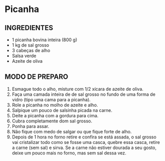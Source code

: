 #         Picanha

## INGREDIENTES

- 1 picanha bovina inteira (800 g)
- 1 kg de sal grosso
- 3 cabeças de alho
- Salsa verde
- Azeite de oliva

## MODO DE PREPARO

1. Esmague todo o alho, misture com 1/2 xícara de azeite de oliva.
2. Faça uma camada inteira de de sal grosso no fundo de uma forma de vidro (tipo uma cama para a picanha).
3. Role a picanha no molho de azeite e alho.
4. Salpique um pouco de salsinha picada na carne.
5. Deite a picanha com a gordura para cima.
6. Cubra completamente dom sal grosso.
7. Ponha para assar.
8. Não fique com medo de salgar ou que fique forte de alho.
9. Depois de 1 hora no forno retire e confira se está assada, o sal grosso vai cristalizar todo como se fosse uma casca, quebre essa casca, retire a carne (sem sal) e sirva. Se a carne não estiver dourada a seu gosto, deixe um pouco mais no forno, mas sem sal dessa vez.

